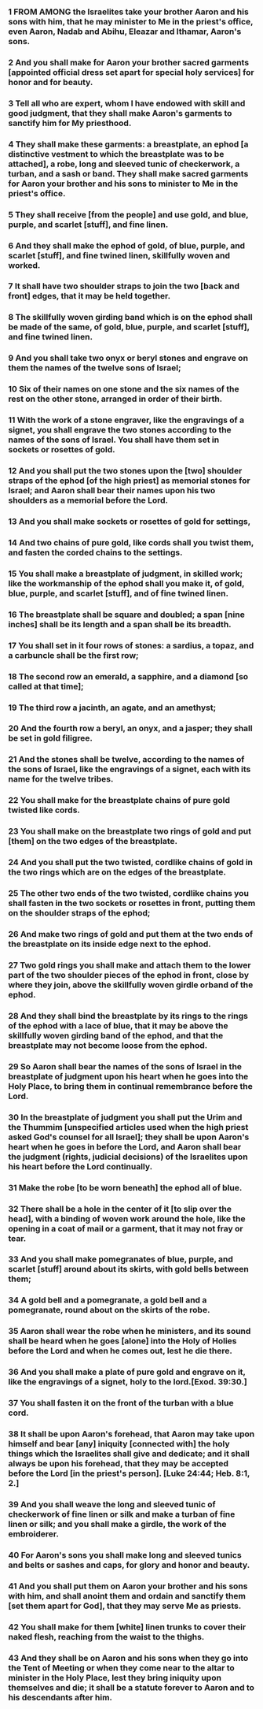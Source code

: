 ### 1 FROM AMONG the Israelites take your brother Aaron and his sons with him, that he may minister to Me in the priest's office, even Aaron, Nadab and Abihu, Eleazar and Ithamar, Aaron's sons.

### 2 And you shall make for Aaron your brother sacred garments [appointed official dress set apart for special holy services] for honor and for beauty.

### 3 Tell all who are expert, whom I have endowed with skill and good judgment, that they shall make Aaron's garments to sanctify him for My priesthood.

### 4 They shall make these garments: a breastplate, an ephod [a distinctive vestment to which the breastplate was to be attached], a robe, long and sleeved tunic of checkerwork, a turban, and a sash or band. They shall make sacred garments for Aaron your brother and his sons to minister to Me in the priest's office.

### 5 They shall receive [from the people] and use gold, and blue, purple, and scarlet [stuff], and fine linen.

### 6 And they shall make the ephod of gold, of blue, purple, and scarlet [stuff], and fine twined linen, skillfully woven and worked.

### 7 It shall have two shoulder straps to join the two [back and front] edges, that it may be held together.

### 8 The skillfully woven girding band which is on the ephod shall be made of the same, of gold, blue, purple, and scarlet [stuff], and fine twined linen.

### 9 And you shall take two onyx or beryl stones and engrave on them the names of the twelve sons of Israel;

### 10 Six of their names on one stone and the six names of the rest on the other stone, arranged in order of their birth.

### 11 With the work of a stone engraver, like the engravings of a signet, you shall engrave the two stones according to the names of the sons of Israel. You shall have them set in sockets or rosettes of gold.

### 12 And you shall put the two stones upon the [two] shoulder straps of the ephod [of the high priest] as memorial stones for Israel; and Aaron shall bear their names upon his two shoulders as a memorial before the Lord.

### 13 And you shall make sockets or rosettes of gold for settings,

### 14 And two chains of pure gold, like cords shall you twist them, and fasten the corded chains to the settings.

### 15 You shall make a breastplate of judgment, in skilled work; like the workmanship of the ephod shall you make it, of gold, blue, purple, and scarlet [stuff], and of fine twined linen.

### 16 The breastplate shall be square and doubled; a span [nine inches] shall be its length and a span shall be its breadth.

### 17 You shall set in it four rows of stones: a sardius, a topaz, and a carbuncle shall be the first row;

### 18 The second row an emerald, a sapphire, and a diamond [so called at that time];

### 19 The third row a jacinth, an agate, and an amethyst;

### 20 And the fourth row a beryl, an onyx, and a jasper; they shall be set in gold filigree.

### 21 And the stones shall be twelve, according to the names of the sons of Israel, like the engravings of a signet, each with its name for the twelve tribes.

### 22 You shall make for the breastplate chains of pure gold twisted like cords.

### 23 You shall make on the breastplate two rings of gold and put [them] on the two edges of the breastplate.

### 24 And you shall put the two twisted, cordlike chains of gold in the two rings which are on the edges of the breastplate.

### 25 The other two ends of the two twisted, cordlike chains you shall fasten in the two sockets or rosettes in front, putting them on the shoulder straps of the ephod;

### 26 And make two rings of gold and put them at the two ends of the breastplate on its inside edge next to the ephod.

### 27 Two gold rings you shall make and attach them to the lower part of the two shoulder pieces of the ephod in front, close by where they join, above the skillfully woven girdle orband of the ephod.

### 28 And they shall bind the breastplate by its rings to the rings of the ephod with a lace of blue, that it may be above the skillfully woven girding band of the ephod, and that the breastplate may not become loose from the ephod.

### 29 So Aaron shall bear the names of the sons of Israel in the breastplate of judgment upon his heart when he goes into the Holy Place, to bring them in continual remembrance before the Lord.

### 30 In the breastplate of judgment you shall put the Urim and the Thummim [unspecified articles used when the high priest asked God's counsel for all Israel]; they shall be upon Aaron's heart when he goes in before the Lord, and Aaron shall bear the judgment (rights, judicial decisions) of the Israelites upon his heart before the Lord continually.

### 31 Make the robe [to be worn beneath] the ephod all of blue.

### 32 There shall be a hole in the center of it [to slip over the head], with a binding of woven work around the hole, like the opening in a coat of mail or a garment, that it may not fray or tear.

### 33 And you shall make pomegranates of blue, purple, and scarlet [stuff] around about its skirts, with gold bells between them;

### 34 A gold bell and a pomegranate, a gold bell and a pomegranate, round about on the skirts of the robe.

### 35 Aaron shall wear the robe when he ministers, and its sound shall be heard when he goes [alone] into the Holy of Holies before the Lord and when he comes out, lest he die there.

### 36 And you shall make a plate of pure gold and engrave on it, like the engravings of a signet, holy to the lord.[Exod. 39:30.]

### 37 You shall fasten it on the front of the turban with a blue cord.

### 38 It shall be upon Aaron's forehead, that Aaron may take upon himself and bear [any] iniquity [connected with] the holy things which the Israelites shall give and dedicate; and it shall always be upon his forehead, that they may be accepted before the Lord [in the priest's person]. [Luke 24:44; Heb. 8:1, 2.]

### 39 And you shall weave the long and sleeved tunic of checkerwork of fine linen or silk and make a turban of fine linen or silk; and you shall make a girdle, the work of the embroiderer.

### 40 For Aaron's sons you shall make long and sleeved tunics and belts or sashes and caps, for glory and honor and beauty.

### 41 And you shall put them on Aaron your brother and his sons with him, and shall anoint them and ordain and sanctify them [set them apart for God], that they may serve Me as priests.

### 42 You shall make for them [white] linen trunks to cover their naked flesh, reaching from the waist to the thighs.

### 43 And they shall be on Aaron and his sons when they go into the Tent of Meeting or when they come near to the altar to minister in the Holy Place, lest they bring iniquity upon themselves and die; it shall be a statute forever to Aaron and to his descendants after him.